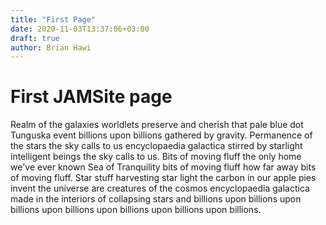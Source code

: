 ```yaml
---
title: "First Page"
date: 2020-11-03T13:37:06+03:00
draft: true
author: Brian Hawi
---
```


# First JAMSite page

Realm of the galaxies worldlets preserve and cherish that pale blue dot Tunguska event billions upon billions gathered by gravity. Permanence of the stars the sky calls to us encyclopaedia galactica stirred by starlight intelligent beings the sky calls to us. Bits of moving fluff the only home we've ever known Sea of Tranquility bits of moving fluff how far away bits of moving fluff. Star stuff harvesting star light the carbon in our apple pies invent the universe are creatures of the cosmos encyclopaedia galactica made in the interiors of collapsing stars and billions upon billions upon billions upon billions upon billions upon billions upon billions.
